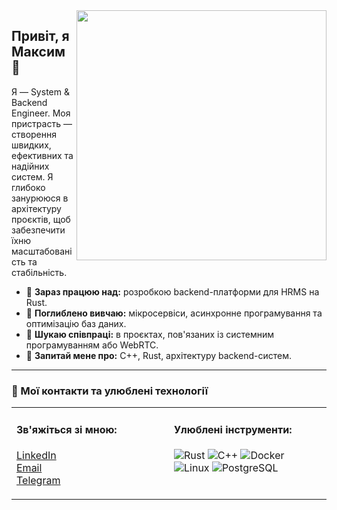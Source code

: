 <a href="https://github.com/your-username">
  <img align="right" width="400" src="https://github-readme-stats.vercel.app/api/top-langs/?username=your-username&layout=compact&langs_count=8&theme=dracula&hide_border=true" />
</a>

## Привіт, я Максим 👋

Я — System & Backend Engineer. Моя пристрасть — створення швидких, ефективних та надійних систем. Я глибоко занурююся в архітектуру проєктів, щоб забезпечити їхню масштабованість та стабільність.

- 🔭 **Зараз працюю над:** розробкою backend-платформи для HRMS на Rust.
- 🌱 **Поглиблено вивчаю:** мікросервіси, асинхронне програмування та оптимізацію баз даних.
- 👯 **Шукаю співпраці:** в проєктах, пов'язаних із системним програмуванням або WebRTC.
- 💬 **Запитай мене про:** C++, Rust, архітектуру backend-систем.

---

### 🚀 Мої контакти та улюблені технології

<table>
<tr>
<td valign="top" width="50%">

#### Зв'яжіться зі мною:
<p>
  <a href="https://www.linkedin.com/in/your-profile/">LinkedIn</a><br>
  <a href="mailto:your-email@example.com">Email</a><br>
  <a href="https://t.me/your-telegram">Telegram</a>
</p>

</td>
<td valign="top" width="50%">

#### Улюблені інструменти:
<p>
  <img src="https://img.shields.io/badge/Rust-000000?style=flat-square&logo=rust&logoColor=white" alt="Rust"/>
  <img src="https://img.shields.io/badge/C++-00599C?style=flat-square&logo=cplusplus&logoColor=white" alt="C++"/>
  <img src="https://img.shields.io/badge/Docker-2496ED?style=flat-square&logo=docker&logoColor=white" alt="Docker"/>
  <img src="https://img.shields.io/badge/Linux-FCC624?style=flat-square&logo=linux&logoColor=black" alt="Linux"/>
  <img src="https://img.shields.io/badge/PostgreSQL-4169E1?style=flat-square&logo=postgresql&logoColor=white" alt="PostgreSQL"/>
</p>

</td>
</tr>
</table>
